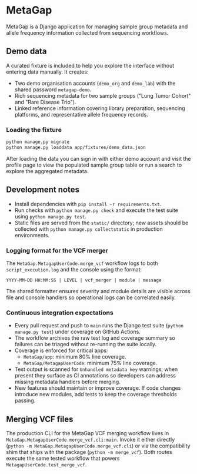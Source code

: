 # MetaGap

MetaGap is a Django application for managing sample group metadata and allele frequency information collected from sequencing workflows.

## Demo data

A curated fixture is included to help you explore the interface without entering data manually. It creates:

- Two demo organisation accounts (`demo_org` and `demo_lab`) with the shared password `metagap-demo`.
- Rich sequencing metadata for two sample groups ("Lung Tumor Cohort" and "Rare Disease Trio").
- Linked reference information covering library preparation, sequencing platforms, and representative allele frequency records.

### Loading the fixture

```bash
python manage.py migrate
python manage.py loaddata app/fixtures/demo_data.json
```

After loading the data you can sign in with either demo account and visit the profile page to view the populated sample group table or run a search to explore the aggregated metadata.

## Development notes

- Install dependencies with `pip install -r requirements.txt`.
- Run checks with `python manage.py check` and execute the test suite using `python manage.py test`.
- Static files are served from the `static/` directory; new assets should be collected with `python manage.py collectstatic` in production environments.

### Logging format for the VCF merger

The `MetaGap.MetagapUserCode.merge_vcf` workflow logs to both `script_execution.log`
and the console using the format:

```
YYYY-MM-DD HH:MM:SS | LEVEL | vcf_merger | module | message
```

The shared formatter ensures severity and module details are visible across file and
console handlers so operational logs can be correlated easily.

### Continuous integration expectations

- Every pull request and push to `main` runs the Django test suite (`python manage.py test`) under coverage on GitHub Actions.
- The workflow archives the raw test log and coverage summary so failures can be triaged without re-running the suite locally.
- Coverage is enforced for critical apps:
  - `MetaGap/app`: minimum 80% line coverage.
  - `MetaGap/MetagapUserCode`: minimum 75% line coverage.
- Test output is scanned for `Unhandled metadata key` warnings; when present they surface as CI annotations so developers can address missing metadata handlers before merging.
- New features should maintain or improve coverage. If code changes introduce new modules, add tests to keep the coverage thresholds passing.

## Merging VCF files

The production CLI for the MetaGap VCF merging workflow lives in
`MetaGap.MetagapUserCode.merge_vcf.cli:main`. Invoke it either directly
(`python -m MetaGap.MetagapUserCode.merge_vcf.cli`) or via the
compatibility shim that ships with the package (`python -m merge_vcf`).
Both routes execute the same tested workflow that powers
`MetagapUserCode.test_merge_vcf`.
